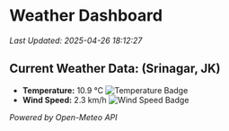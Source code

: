 
# Weather Dashboard

_Last Updated: 2025-04-26 18:12:27_

## Current Weather Data: (Srinagar, JK)
- **Temperature:** 10.9 °C ![Temperature Badge](https://img.shields.io/badge/Temperature-Low%20Temp-blue)
- **Wind Speed:** 2.3 km/h ![Wind Speed Badge](https://img.shields.io/badge/Wind%20Speed-Light%20Wind-blue)

*Powered by Open-Meteo API*
